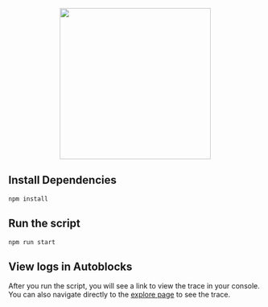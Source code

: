 <p align="center">
  <img src="https://app.autoblocks.ai/images/logo.png" width="300px">
</p>

## Install Dependencies

```
npm install
```

## Run the script

```
npm run start
```

## View logs in Autoblocks

After you run the script, you will see a link to view the trace in your console. You can also navigate directly to the [explore page](https://app.autoblocks.ai/explore) to see the trace.
